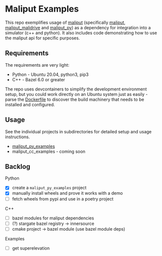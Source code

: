 # Maliput Examples

This repo exemplifies usage of [maliput](https://github.com/orgs/maliput/repositories)
(specifically [maliput](https://github.com/maliput/maliput),
[maliput_malidrive](https://github.com/maliput/maliput_malidrive)
and [maliput_py](https://github.com/maliput/maliput_py)) as a dependency for
integration into a simulator (c++ and python). It also includes code demonstrating
how to use the maliput api for
specific purposes.

## Requirements

The requirements are very light:

* Python - Ubuntu 20.04, python3, pip3
* C++ - Bazel 6.0 or greater

The repo uses devcontainers to simplify the development environment setup,
but you could work directly on an Ubuntu system just as easily - parse the 
[Dockerfile](./.devcontainer/Dockerfile) to discover the build machinery that
needs to be installed and configured.

## Usage

See the individual projects in subdirectories for detailed
setup and usage instructions.

* [maliput_py_examples](./maliput_py_examples/README.md)
* maliput_cc_examples - coming soon

## Backlog

Python

* [x] create a `maliput_py_examples` project
* [x] manually install wheels and prove it works with a demo
* [ ] fetch wheels from pypi and use in a poetry project

C++

* [ ] bazel modules for maliput dependencies
* [ ] (?) stargate bazel registry &rarr; innersource
* [ ] cmake project &rarr; bazel module (use bazel module deps)

Examples

* [ ] get superelevation
